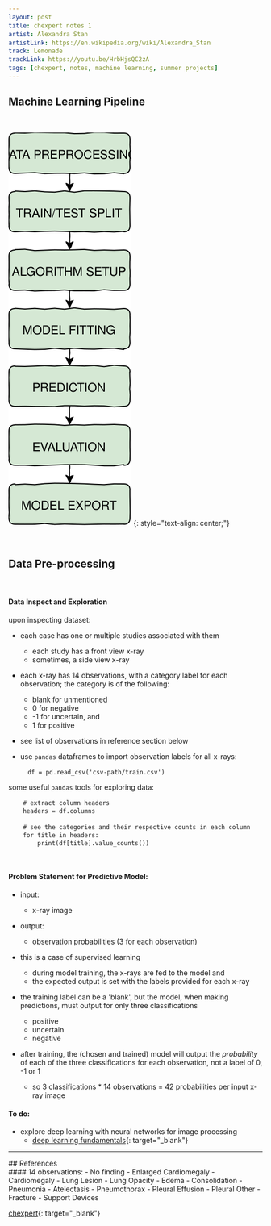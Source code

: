 ```yaml
---
layout: post
title: chexpert notes 1
artist: Alexandra Stan
artistLink: https://en.wikipedia.org/wiki/Alexandra_Stan
track: Lemonade
trackLink: https://youtu.be/HrbHjsQC2zA
tags: [chexpert, notes, machine learning, summer projects]
---
```


## Machine Learning Pipeline

<br> 

![Model Input and Output](/media/blogAssets/chexpert/chexpert-notes-1-images-ML-pipeline.svg)
{: style="text-align: center;"}

<br> 
 

## Data Pre-processing

<br>

#### Data Inspect and Exploration
    
upon inspecting dataset:
- each case has one or multiple studies associated with them
    - each study has a front view x-ray
    - sometimes, a side view x-ray

- each x-ray has 14 observations, with a category label for each observation; the category is of the following:
    - blank for unmentioned
    - 0 for negative 
    - -1 for uncertain, and 
    - 1 for positive
- see list of observations in reference section below 

- use `pandas` dataframes to import observation labels for all x-rays:

        df = pd.read_csv('csv-path/train.csv')

some useful `pandas` tools for exploring data:

        # extract column headers
        headers = df.columns
        
        # see the categories and their respective counts in each column
        for title in headers:
            print(df[title].value_counts())

<br>

#### Problem Statement for Predictive Model:

- input: 
    - x-ray image
- output:
    - observation probabilities (3 for each observation)

- this is a case of supervised learning
    - during model training, the x-rays are fed to the model and 
    - the expected output is set with the labels provided for each x-ray

- the training label can be a 'blank', but the model, when making predictions, must output for only three classifications
    - positive
    - uncertain
    - negative

- after training, the (chosen and trained) model will output the *probability* of each of the three classifications for each observation, not a label of 0, -1 or 1
    - so 3 classifications * 14 observations = 42 probabilities per input x-ray image

#### To do:
- explore deep learning with neural networks for image processing
    - [deep learning fundamentals](https://cognitiveclass.ai/courses/introduction-deep-learning){: target="_blank"}

<hr>
## References

<br>
#### 14 observations:
- No finding
- Enlarged Cardiomegaly
- Cardiomegaly
- Lung Lesion
- Lung Opacity
- Edema
- Consolidation
- Pneumonia
- Atelectasis
- Pneumothorax
- Pleural Effusion
- Pleural Other
- Fracture
- Support Devices

<br>

[chexpert](https://stanfordmlgroup.github.io/competitions/chexpert/){: target="_blank"}


